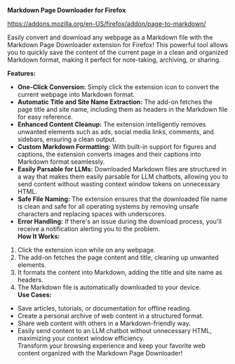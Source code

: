 **Markdown Page Downloader for Firefox**

https://addons.mozilla.org/en-US/firefox/addon/page-to-markdown/

Easily convert and download any webpage as a Markdown file with the Markdown Page Downloader extension for Firefox! This powerful tool allows you to quickly save the content of the current page in a clean and organized Markdown format, making it perfect for note-taking, archiving, or sharing.

**Features:**

-   **One-Click Conversion:** Simply click the extension icon to convert the current webpage into Markdown format.
-   **Automatic Title and Site Name Extraction:** The add-on fetches the page title and site name, including them as headers in the Markdown file for easy reference.
-   **Enhanced Content Cleanup:** The extension intelligently removes unwanted elements such as ads, social media links, comments, and sidebars, ensuring a clean output.
-   **Custom Markdown Formatting:** With built-in support for figures and captions, the extension converts images and their captions into Markdown format seamlessly.
-   **Easily Parsable for LLMs:** Downloaded Markdown files are structured in a way that makes them easily parsable for LLM chatbots, allowing you to send content without wasting context window tokens on unnecessary HTML.
-   **Safe File Naming:** The extension ensures that the downloaded file name is clean and safe for all operating systems by removing unsafe characters and replacing spaces with underscores.
-   **Error Handling:** If there's an issue during the download process, you'll receive a notification alerting you to the problem.\
**How It Works:**

1.  Click the extension icon while on any webpage.
2.  The add-on fetches the page content and title, cleaning up unwanted elements.
3.  It formats the content into Markdown, adding the title and site name as headers.
4.  The Markdown file is automatically downloaded to your device.\
**Use Cases:**

-   Save articles, tutorials, or documentation for offline reading.
-   Create a personal archive of web content in a structured format.
-   Share web content with others in a Markdown-friendly way.
-   Easily send content to an LLM chatbot without unnecessary HTML, maximizing your context window efficiency.\
Transform your browsing experience and keep your favorite web content organized with the Markdown Page Downloader!
